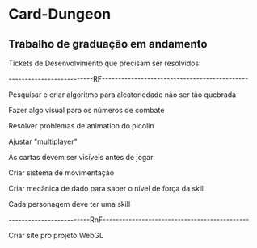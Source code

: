 # Card-Dungeon
 Trabalho de graduação em andamento
 ----------------------------------------------------
 Tickets de Desenvolvimento que precisam ser resolvidos:

--------------------------RF---------------------------------------------

Pesquisar e criar algoritmo para aleatoriedade não ser tão quebrada

Fazer algo visual para os números de combate

Resolver problemas de animation do picolin

Ajustar "multiplayer"

As cartas devem ser visíveis antes de jogar

Criar sistema de movimentação

Criar mecânica de dado para saber o nível de força da skill

Cada personagem deve ter uma skill

-------------------------RnF---------------------------------------------

Criar site pro projeto WebGL

